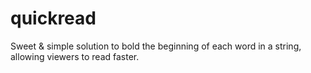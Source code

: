 # quickread
Sweet &amp; simple solution to bold the beginning of each word in a string, allowing viewers to read faster. 
